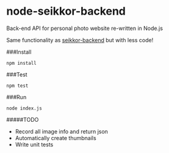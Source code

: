 # node-seikkor-backend
Back-end API for personal photo website re-written in Node.js

Same functionality as [seikkor-backend](https://github.com/asherjames/seikkor-backend) but with less code!

###Install
```
npm install
```

###Test
```
npm test
```

###Run
```
node index.js
```

#####TODO

- Record all image info and return json
- Automatically create thumbnails
- Write unit tests
